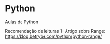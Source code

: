 # Python
Aulas de Python 

Recomendação de leituras
1- Artigo sobre Range: https://blog.betrybe.com/python/python-range/

